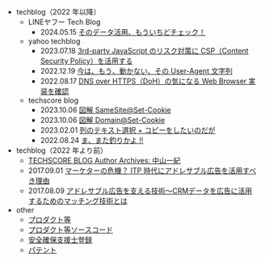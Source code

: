 - techblog（2022 年以降）
	- LINEヤフー Tech Blog
		- 2024.05.15 [そのデータ活用、もういちどチェック！](https://techblog.lycorp.co.jp/ja/20240515a)
	- yahoo techblog
		- 2023.07.18 [3rd-party JavaScript のリスク対策に CSP（Content Security Policy）を活用する](https://techblog.yahoo.co.jp/entry/2023071830429434/)
		- 2022.12.19 [今は、もう、動かない、その User-Agent 文字列](https://techblog.yahoo.co.jp/entry/2022121930384728/)
		- 2022.08.17 [DNS over HTTPS（DoH）の気になる Web Browser 実装を確認](https://techblog.yahoo.co.jp/entry/2022081730334612/)
	- techscore blog
		- 2023.10.06 [図解 SameSite@Set-Cookie](https://blog.techscore.com/entry/2023/10/06/110100)
		- 2023.10.06 [図解 Domain@Set-Cookie](https://blog.techscore.com/entry/2023/10/06/110000)
		- 2023.02.01 [列のテキスト選択 + コピーをしたいのだが](https://blog.techscore.com/entry/2023/02/01/080000)
		- 2022.08.24 [ま、また釣りかよ !!](https://blog.techscore.com/entry/2022/08/24/150000)
- techblog（2022 年より前）
	- [TECHSCORE BLOG Author Archives: 中山一紀](https://techscore.com/blog/author/nakayama-kazuki)
	- 2017.09.01 [マーケターの危機？ ITP 時代にアドレサブル広告を活用すべき理由](https://www.synergy-marketing.co.jp/blog/itp_and_addressable-advertising)
	- 2017.08.09 [アドレサブル広告を支える技術～CRMデータを広告に活用するためのマッチング技術とは](https://www.synergy-marketing.co.jp/blog/technology-of-addressable-advertising)
- other
	- [プロダクト等](https://pj-corridor.net)
	- [プロダクト等ソースコード](https://github.com/nakayama-kazuki)
	- [安全確保支援士登録](https://riss.ipa.go.jp/r?r=019480)
	- [パテント](https://patentfield.com/patents?q=%E4%B8%AD%E5%B1%B1%E4%B8%80%E7%B4%80)
